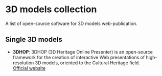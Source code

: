 # 3D models collection

A list of open-source software for 3D models web-publication.

## Single 3D models

- **3DHOP**: 3DHOP (3D Heritage Online Presenter) is an open-source framework for the creation of interactive Web presentations of high-resolution 3D models, oriented to the Cultural Heritage field.  
  [Official website](https://3dhop.net/)
